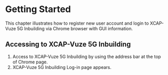 
# Getting Started

This chapter illustrates how to register new user account and login to XCAP-Vuze 5G Inbuilding via Chrome browser with GUI information.

## Accessing to XCAP-Vuze 5G Inbuilding
1.	Access to XCAP-Vuze 5G Inbuilding by using the address bar at the top of Chrome page.
2.	XCAP-Vuze 5G Inbuilding Log-in page appears.

